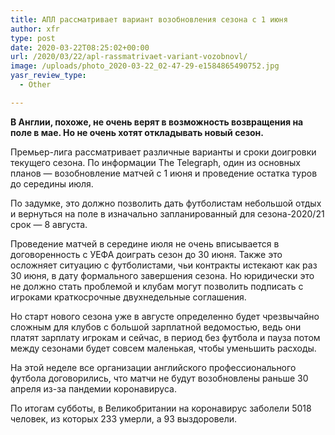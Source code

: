 ```yaml
---
title: АПЛ рассматривает вариант возобновления сезона с 1 июня
author: xfr
type: post
date: 2020-03-22T08:25:02+00:00
url: /2020/03/22/apl-rassmatrivaet-variant-vozobnovl/
image: /uploads/photo_2020-03-22_02-47-29-e1584865490752.jpg
yasr_review_type:
  - Other

---
```

**В Англии, похоже, не очень верят в возможность возвращения на поле в мае. Но не очень хотят откладывать новый сезон.**

Премьер-лига рассматривает различные варианты и сроки доигровки текущего сезона. По информации The Telegraph, один из основных планов &#8212; возобновление матчей с 1 июня и проведение остатка туров до середины июля.

По задумке, это должно позволить дать футболистам небольшой отдых и вернуться на поле в изначально запланированный для сезона-2020/21 срок &#8212; 8 августа.

Проведение матчей в середине июля не очень вписывается в договоренность с УЕФА доиграть сезон до 30 июня. Также это осложняет ситуацию с футболистами, чьи контракты истекают как раз 30 июня, в дату формального завершения сезона. Но юридически это не должно стать проблемой и клубам могут позволить подписать с игроками краткосрочные двухнедельные соглашения.

Но старт нового сезона уже в августе определенно будет чрезвычайно сложным для клубов с большой зарплатной ведомостью, ведь они платят зарплату игрокам и сейчас, в период без футбола и пауза потом между сезонами будет совсем маленькая, чтобы уменьшить расходы.

На этой неделе все организации английского профессионального футбола договорились, что матчи не будут возобновлены раньше 30 апреля из-за пандемии коронавируса.

По итогам субботы, в Великобритании на коронавирус заболели 5018 человек, из которых 233 умерли, а 93 выздоровели.